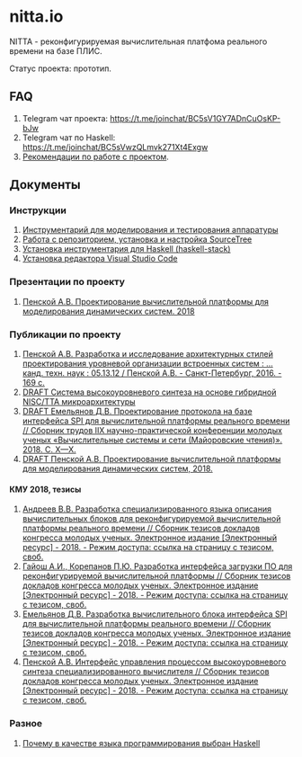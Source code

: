 # nitta.io
NITTA - реконфигурируемая вычислительная платфома реального времени на базе
ПЛИС.

Статус проекта: прототип.

## FAQ
1. Telegram чат проекта: <https://t.me/joinchat/BC5sV1GY7ADnCuOsKP-bJw>
1. Telegram чат по Haskell: <https://t.me/joinchat/BC5sVwzQLmvk271Xt4Exgw>
1. [Рекомендации по работе с проектом](doc/rules.md).

## Документы

### Инструкции
1. [Инструментарий для моделирования и тестирования аппаратуры](doc/hdl-install.md)
1. [Работа с репозиторием, установка и настройка SourceTree](doc/sourcetree-install.md)
1. [Установка инструментария для Haskell (haskell-stack)](doc/stack-install.md)
1. [Установка редактора Visual Studio Code](doc/vscode-install.md)

### Презентации по проекту
1. [Пенской А.В. Проектирование вычислительной платформы для моделирования динамических систем. 2018](https://nitta.io/nitta-corp/docs/src/master/2018%20PPK%20sdcloud-es%20slides.pdf)

### Публикации по проекту
1. [Пенской А.В. Разработка и исследование архитектурных стилей проектирования уровневой организации встроенных систем : ... канд. техн. наук : 05.13.12 / Пенской А.В. - Санкт-Петербург, 2016. - 169 с.](https://isu.ifmo.ru/index/0EF1389C59C61A76286892961DA96781)
1. [DRAFT Система высокоуровневого синтеза на основе гибридной NISC/TTA микроархитектуры](https://nitta.io/nitta-corp/docs/src/master/2018%20MAI%20HLS.pdf)
1. [DRAFT Емельянов Д.В. Проектирование протокола на базе интерфейса SPI для вычислительной       платформы реального времени // Сборник трудов IIX научно-практической конференции молодых ученых «Вычислительные системы и сети (Майоровские чтения)». 2018. С. X—X.](https://nitta.io/nitta-corp/docs/src/master/2017%20MR%20SPI.pdf)
2. [DRAFT Пенской А.В. Проектирование вычислительной платформы для моделирования динамических систем, 2018.](https://nitta.io/nitta-corp/docs/src/master/2018%20PPK%20sdcloud-es.pdf)

#### КМУ 2018, тезисы
1. [Андреев В.В. Разработка специализированного языка описания вычислительных блоков для реконфигурируемой вычислительной платформы реального времени // Сборник тезисов докладов конгресса молодых ученых. Электронное издание [Электронный ресурс] - 2018. - Режим доступа: ссылка на страницу с тезисом, своб.](https://nitta.io/nitta-corp/docs/src/master/2018%20KMU%20DSL.pdf)
1. [Гайош А.И., Корепанов П.Ю. Разработка интерфейса загрузки ПО для реконфигурируемой вычислительной платформы // Сборник тезисов докладов конгресса молодых ученых. Электронное издание [Электронный ресурс] - 2018. - Режим доступа: ссылка на страницу с тезисом, своб.](https://nitta.io/nitta-corp/docs/src/master/2018%20KMU%20SW%20loading.pdf)
1. [Емельянов Д.В. Разработка вычислительного блока интерфейса SPI для вычислительной платформы реального времени // Сборник тезисов докладов конгресса молодых ученых. Электронное издание [Электронный ресурс] - 2018. - Режим доступа: ссылка на страницу с тезисом, своб.](https://nitta.io/nitta-corp/docs/src/master/2018%20KMU%20SPI.pdf)
1. [Пенской А.В. Интерфейс управления процессом высокоуровневого синтеза специализированного вычислителя // Сборник тезисов докладов конгресса молодых ученых. Электронное издание [Электронный ресурс] - 2018. - Режим доступа: ссылка на страницу с тезисом, своб.](https://nitta.io/nitta-corp/docs/src/master/2018%20KMU%20API.pdf)


### Разное
1. [Почему в качестве языка программирования выбран Haskell](/doc/why-haskell)
